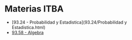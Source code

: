 # Materias ITBA

- [93.24 - Probabilidad y Estadistica](93.24/Probabilidad y Estadistica.html)
- [93.58 - Algebra](93.58/Algebra.html)

